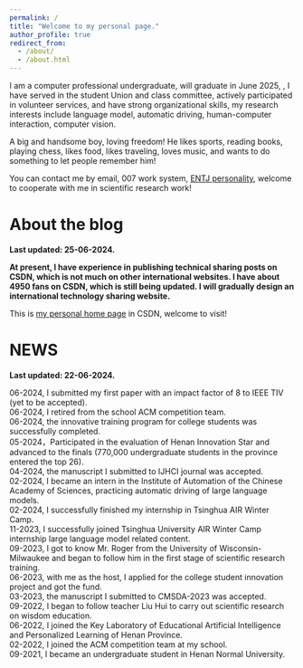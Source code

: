 ```yaml
---
permalink: /
title: "Welcome to my personal page."
author_profile: true
redirect_from: 
  - /about/
  - /about.html
---
```


I am a computer professional undergraduate, will graduate in June 2025, , I have served in the student Union and class committee, actively participated in volunteer services, and have strong organizational skills, my research interests include language model, automatic driving, human-computer interaction, computer vision.

A big and handsome boy, loving freedom! He likes sports, reading books, playing chess, likes food, likes traveling, loves music, and wants to do something to let people remember him!

You can contact me by email, 007 work system, [ENTJ personality](https://en.wikipedia.org/wiki/Myers%E2%80%93Briggs_Type_Indicator), welcome to cooperate with me in scientific research work!

<!--
I studied at [Henan Normal University college of computer and information engineering](https://www.htu.edu.cn/cs/main.htm)
-->

# About the blog

**Last updated: 25-06-2024.**

**At present, I have experience in publishing technical sharing posts on CSDN, which is not much on other international websites. I have about 4950 fans on CSDN, which is still being updated. I will gradually design an international technology sharing website.**

This is [my personal home page](https://blog.csdn.net/weixin_62075168?spm=1010.2135.3001.5343) in CSDN, welcome to visit!



# NEWS

**Last updated: 22-06-2024.**



06-2024, I submitted my first paper with an impact factor of 8 to IEEE TIV (yet to be accepted).\
06-2024, I retired from the school ACM competition team.\
06-2024, the innovative training program for college students was successfully completed.\
05-2024，Participated in the evaluation of Henan Innovation Star and advanced to the finals (770,000 undergraduate students in the province entered the top 26).\
04-2024, the manuscript I submitted to IJHCI journal was accepted.\
02-2024, I became an intern in the Institute of Automation of the Chinese Academy of Sciences, practicing automatic driving of large language models.\
02-2024, I successfully finished my internship in Tsinghua AIR Winter Camp.\
11-2023, I successfully joined Tsinghua University AIR Winter Camp internship large language model related content.\
09-2023, I got to know Mr. Roger from the University of Wisconsin-Milwaukee and began to follow him in the first stage of scientific research training.\
06-2023, with me as the host, I applied for the college student innovation project and got the fund.\
03-2023, the manuscript I submitted to CMSDA-2023 was accepted.\
09-2022, I began to follow teacher Liu Hui to carry out scientific research on wisdom education.\
06-2022, I joined the Key Laboratory of Educational Artificial Intelligence and Personalized Learning of Henan Province.\
02-2022, I joined the ACM competition team at my school.\
09-2021, I became an undergraduate student in Henan Normal University.
